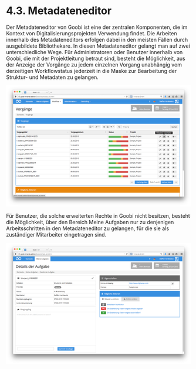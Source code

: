 # 4.3. Metadateneditor

Der Metadateneditor von Goobi ist eine der zentralen Komponenten, die im Kontext von Digitalisierungsprojekten Verwendung findet. Die Arbeiten innerhalb des Metadateneditors erfolgen dabei in den meisten Fällen durch ausgebildete Bibliothekare. In diesen Metadateneditor gelangt man auf zwei unterschiedliche Wege. Für Administratoren oder Benutzer innerhalb von Goobi, die mit der Projektleitung betraut sind, besteht die Möglichkeit, aus der Anzeige der Vorgänge zu jedem einzelnen Vorgang unabhängig vom derzeitigen Workflowstatus jederzeit in die Maske zur Bearbeitung der Struktur- und Metadaten zu gelangen.

![Metadateneditor erreichbar f&#xFC;r jeden Vorgang in Goobi unabh&#xE4;ngig vom aktuellen Status des Workflows](../../.gitbook/assets/035d.png)

Für Benutzer, die solche erweiterten Rechte in Goobi nicht besitzen, besteht die Möglichkeit, über den Bereich Meine Aufgaben nur zu denjenigen Arbeitsschritten in den Metadateneditor zu gelangen, für die sie als zuständiger Mitarbeiter eingetragen sind.

![Metadateneditor erreichbar f&#xFC;r zust&#xE4;ndige Benutzer aus dem Bereich &#x201A;Meine Aufgaben&#x2019;](../../.gitbook/assets/036d.png)


